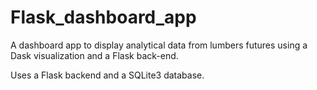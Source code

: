 # Flask_dashboard_app
A dashboard app to display analytical data from lumbers futures using a Dask visualization and a Flask back-end.

Uses a Flask backend and a SQLite3 database.
